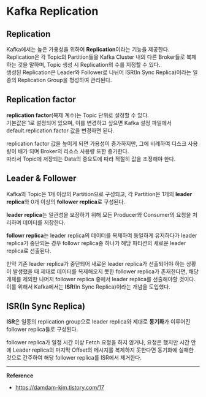 # Kafka Replication
## Replication
Kafka에서는 높은 가용성을 위하여 **Replication**이라는 기능을 제공한다.<br>
Replication은 각 Topic의 Partition들을 Kafka Cluster 내의 다른 Broker들로 복제하는 것을 말하며, Topic 생성 시 Replication의 수를 지정할 수 있다.<br>
생성된 Replication은 Leader와 Follower로 나뉘어 ISR(In Sync Replica)이라는 일종의 Replication Group을 형성하여 관리된다.

## Replication factor
**replication factor**(복제 계수)는 Topic 단위로 설정할 수 있다.<br>
기본값은 1로 설정되어 있으며, 이를 변경하고 싶으면 Kafka 설정 파일에서 default.replication.factor 값을 변경하면 된다.

replication factor 값을 높이게 되면 가용성이 증가하지만, 그에 비례하여 디스크 사용량이 배가 되며 Broker의 리소스 사용량 또한 증가한다.<br>
따라서 Topic에 저장되는 Data의 중요도에 따라 적절히 값을 조정해야 한다.

## Leader & Follower
Kafka의 Topic은 1개 이상의 Partition으로 구성되고, 각 Partition은 1개의 **leader replica**와 0개 이상의 **follower replica**로 구성된다.

**leader replica**는 일관성을 보장하기 위해 모든 Producer와 Consumer의 요청을 처리하며 데이터를 저장한다.

**followr replica**는 leader replica의 데이터를 복제하여 동일하게 유지하다가 leader replica가 중단되는 경우 followr replica중 하나가 해당 파티션의 새로운 leader replica로 선출된다.

만약 기존 leader replica가 중단되어 새로운 leader replica가 선출되어야 하는 상황이 발생했을 때 제대로 데이터를 복제해오지 못한 follower replica가 존재한다면, 해당 개체를 제외한 나머지 follower replica 중에서 leader replica를 선출해야할 것이다. <br>
이를 위해서 Kafka에서는 **ISR**(In Sync Replica)이라는 개념을 도입했다.

## ISR(In Sync Replica)
**ISR**은 일종의 replication group으로 leader replica와 제대로 **동기화**가 이루어진 follower replica들로 구성된다.

follower replica가 일정 시간 이상 Fetch 요청을 하지 않거나, 요청은 했지만 시간 안에 Leader replica의 마지막 Offset의 메시지를 복제하지 못한다면 동기화에 실패한 것으로 간주하여 해당 follower replica를 ISR에서 제거한다.<br>

---
**Reference**<br>
- https://damdam-kim.tistory.com/17
